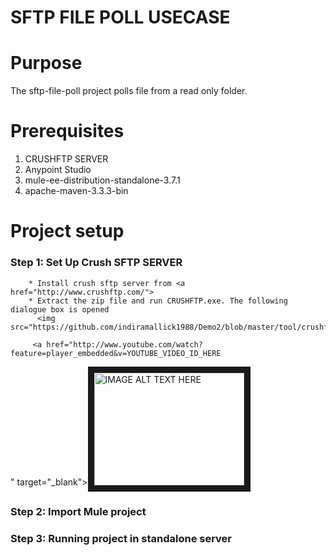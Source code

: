# SFTP FILE POLL USECASE

Purpose
=======

The sftp-file-poll project polls file from a read only folder.

Prerequisites
=============

1. CRUSHFTP SERVER
2. Anypoint Studio
3. mule-ee-distribution-standalone-3.7.1
4. apache-maven-3.3.3-bin

Project setup
==============

### Step 1: Set Up Crush SFTP SERVER
          
        * Install crush sftp server from <a href="http://www.crushftp.com/">
        * Extract the zip file and run CRUSHFTP.exe. The following dialogue box is opened
          <img src="https://github.com/indiramallick1988/Demo2/blob/master/tool/crushftpexe.PNG")
         
         <a href="http://www.youtube.com/watch?feature=player_embedded&v=YOUTUBE_VIDEO_ID_HERE
" target="_blank"><img src="http://img.youtube.com/vi/YOUTUBE_VIDEO_ID_HERE/0.jpg" 
alt="IMAGE ALT TEXT HERE" width="240" height="180" border="10" /></a>

### Step 2: Import Mule project

### Step 3: Running project in standalone server
